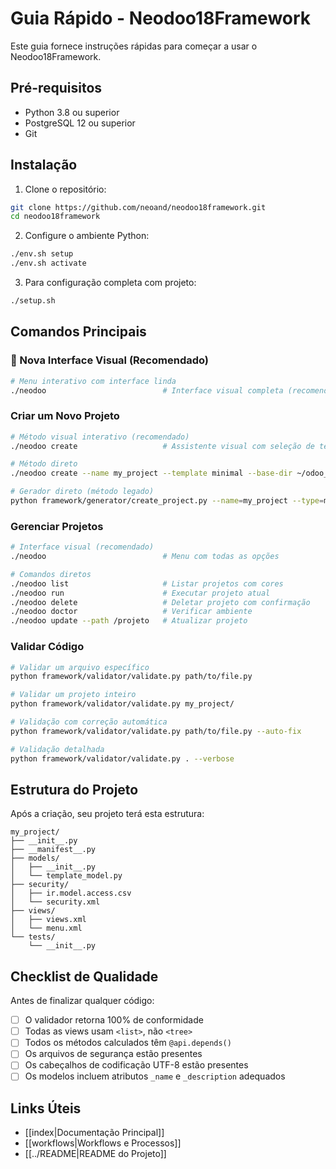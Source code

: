 # Guia Rápido - Neodoo18Framework

Este guia fornece instruções rápidas para começar a usar o Neodoo18Framework.

## Pré-requisitos

- Python 3.8 ou superior
- PostgreSQL 12 ou superior
- Git

## Instalação

1. Clone o repositório:

```bash
git clone https://github.com/neoand/neodoo18framework.git
cd neodoo18framework
```

2. Configure o ambiente Python:

```bash
./env.sh setup
./env.sh activate
```

3. Para configuração completa com projeto:

```bash
./setup.sh
```

## Comandos Principais

### 🎨 Nova Interface Visual (Recomendado)

```bash
# Menu interativo com interface linda
./neodoo                          # Interface visual completa (recomendado!)
```

### Criar um Novo Projeto

```bash
# Método visual interativo (recomendado)
./neodoo create                   # Assistente visual com seleção de template

# Método direto
./neodoo create --name my_project --template minimal --base-dir ~/odoo_projects

# Gerador direto (método legado)
python framework/generator/create_project.py --name=my_project --type=minimal
```

### Gerenciar Projetos

```bash
# Interface visual (recomendado)
./neodoo                          # Menu com todas as opções

# Comandos diretos
./neodoo list                     # Listar projetos com cores
./neodoo run                      # Executar projeto atual
./neodoo delete                   # Deletar projeto com confirmação
./neodoo doctor                   # Verificar ambiente
./neodoo update --path /projeto   # Atualizar projeto
```

### Validar Código

```bash
# Validar um arquivo específico
python framework/validator/validate.py path/to/file.py

# Validar um projeto inteiro
python framework/validator/validate.py my_project/

# Validação com correção automática
python framework/validator/validate.py path/to/file.py --auto-fix

# Validação detalhada
python framework/validator/validate.py . --verbose
```

## Estrutura do Projeto

Após a criação, seu projeto terá esta estrutura:

```
my_project/
├── __init__.py
├── __manifest__.py
├── models/
│   ├── __init__.py
│   └── template_model.py
├── security/
│   ├── ir.model.access.csv
│   └── security.xml
├── views/
│   ├── views.xml
│   └── menu.xml
└── tests/
    └── __init__.py
```

## Checklist de Qualidade

Antes de finalizar qualquer código:

- [ ] O validador retorna 100% de conformidade
- [ ] Todas as views usam `<list>`, não `<tree>`
- [ ] Todos os métodos calculados têm `@api.depends()`
- [ ] Os arquivos de segurança estão presentes
- [ ] Os cabeçalhos de codificação UTF-8 estão presentes
- [ ] Os modelos incluem atributos `_name` e `_description` adequados

## Links Úteis

- [[index|Documentação Principal]]
- [[workflows|Workflows e Processos]]
- [[../README|README do Projeto]]